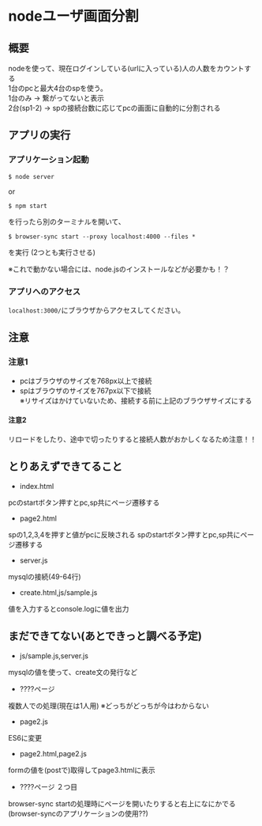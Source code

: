 # nodeユーザ画面分割

## 概要

nodeを使って、現在ログインしている(urlに入っている)人の人数をカウントする<br>
1台のpcと最大4台のspを使う。<br>
1台のみ → 繋がってないと表示<br>
2台(sp1-2) → spの接続台数に応じてpcの画面に自動的に分割される

## アプリの実行

### アプリケーション起動

```
$ node server
```
or
```
$ npm start
```

を行ったら別のターミナルを開いて、

```
$ browser-sync start --proxy localhost:4000 --files *
```

を実行
(2つとも実行させる)

※これで動かない場合には、node.jsのインストールなどが必要かも！？

### アプリへのアクセス

`localhost:3000/`にブラウザからアクセスしてください。


## 注意

### 注意1

* pcはブラウザのサイズを768px以上で接続<br>
* spはブラウザのサイズを767px以下で接続<br>
※リサイズはかけていないため、接続する前に上記のブラウザサイズにする

#### 注意2

リロードをしたり、途中で切ったりすると接続人数がおかしくなるため注意！！


## とりあえずできてること

* index.html

pcのstartボタン押すとpc,sp共にページ遷移する

* page2.html

spの1,2,3,4を押すと値がpcに反映される
spのstartボタン押すとpc,sp共にページ遷移する

* server.js

mysqlの接続(49-64行)

* create.html,js/sample.js

値を入力するとconsole.logに値を出力

## まだできてない(あとできっと調べる予定)

* js/sample.js,server.js

mysqlの値を使って、create文の発行など

* ????ページ

複数人での処理(現在は1人用)
※どっちがどっちが今はわからない

* page2.js

ES6に変更

* page2.html,page2.js

formの値を(postで)取得してpage3.htmlに表示

* ????ページ ２つ目

browser-sync startの処理時にページを開いたりすると右上になにかでる
(browser-syncのアプリケーションの使用??)
